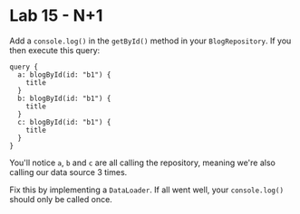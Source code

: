# Lab 15 - N+1

Add a `console.log()` in the `getById()` method in your `BlogRepository`. If you then execute this query:

```gql
query {
  a: blogById(id: "b1") {
    title
  }
  b: blogById(id: "b1") {
    title
  }
  c: blogById(id: "b1") {
    title
  }
}
```

You'll notice `a`, `b` and `c` are all calling the repository, meaning we're also calling our data source 3 times.

Fix this by implementing a `DataLoader`. If all went well, your `console.log()` should only be called once.
